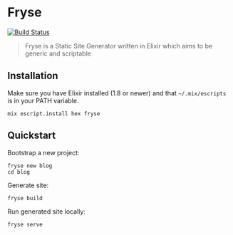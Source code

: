 # Fryse

[![Build Status](https://travis-ci.org/fryse/fryse.svg?branch=master)](https://travis-ci.org/fryse/fryse)

> Fryse is a Static Site Generator written in Elixir which aims to be generic and scriptable

## Installation

Make sure you have Elixir installed (1.8 or newer) and that `~/.mix/escripts` is in your PATH variable.

```
mix escript.install hex fryse
```

## Quickstart

Bootstrap a new project:

```
fryse new blog
cd blog
```

Generate site:

```
fryse build
```

Run generated site locally:

```
fryse serve
```
